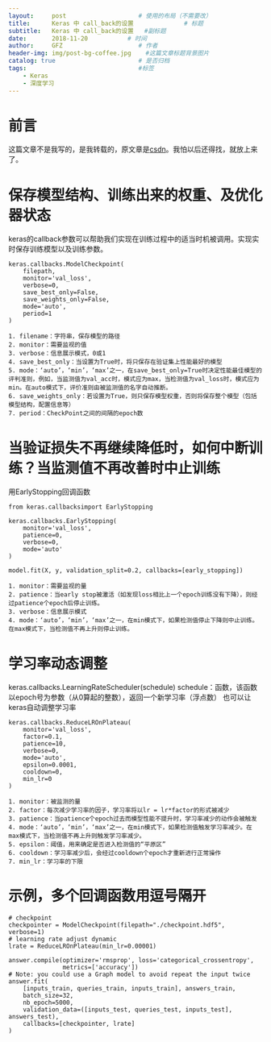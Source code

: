 ```yaml
---
layout:     post                    # 使用的布局（不需要改）
title:      Keras 中 call_back的设置              # 标题 
subtitle:   Keras 中 call_back的设置   #副标题
date:       2018-11-20           # 时间
author:     GFZ                     # 作者
header-img: img/post-bg-coffee.jpg    #这篇文章标题背景图片
catalog: true                       # 是否归档
tags:                               #标签
    - Keras
    - 深度学习
---
```

# 前言
这篇文章不是我写的，是我转载的，原文章是[csdn](https://blog.csdn.net/weiyongle1996/article/details/79342875)。我怕以后还得找，就放上来了。
# 保存模型结构、训练出来的权重、及优化器状态
keras的callback参数可以帮助我们实现在训练过程中的适当时机被调用。实现实时保存训练模型以及训练参数。  

```
keras.callbacks.ModelCheckpoint(    filepath,     monitor='val_loss',     verbose=0,     save_best_only=False,     save_weights_only=False,     mode='auto',     period=1)1. filename：字符串，保存模型的路径2. monitor：需要监视的值3. verbose：信息展示模式，0或14. save_best_only：当设置为True时，将只保存在验证集上性能最好的模型5. mode：‘auto’，‘min’，‘max’之一，在save_best_only=True时决定性能最佳模型的评判准则，例如，当监测值为val_acc时，模式应为max，当检测值为val_loss时，模式应为min。在auto模式下，评价准则由被监测值的名字自动推断。6. save_weights_only：若设置为True，则只保存模型权重，否则将保存整个模型（包括模型结构，配置信息等）7. period：CheckPoint之间的间隔的epoch数
```  
# 当验证损失不再继续降低时，如何中断训练？当监测值不再改善时中止训练
用EarlyStopping回调函数    

```  
from keras.callbacksimport EarlyStopping keras.callbacks.EarlyStopping(    monitor='val_loss',     patience=0,     verbose=0,     mode='auto')model.fit(X, y, validation_split=0.2, callbacks=[early_stopping])1. monitor：需要监视的量2. patience：当early stop被激活（如发现loss相比上一个epoch训练没有下降），则经过patience个epoch后停止训练。3. verbose：信息展示模式4. mode：‘auto’，‘min’，‘max’之一，在min模式下，如果检测值停止下降则中止训练。在max模式下，当检测值不再上升则停止训练。
```
# 学习率动态调整
keras.callbacks.LearningRateScheduler(schedule) schedule：函数，该函数以epoch号为参数（从0算起的整数），返回一个新学习率（浮点数） 也可以让keras自动调整学习率    


```  
keras.callbacks.ReduceLROnPlateau(    monitor='val_loss',     factor=0.1,     patience=10,     verbose=0,     mode='auto',     epsilon=0.0001,     cooldown=0,     min_lr=0)1. monitor：被监测的量2. factor：每次减少学习率的因子，学习率将以lr = lr*factor的形式被减少3. patience：当patience个epoch过去而模型性能不提升时，学习率减少的动作会被触发4. mode：‘auto’，‘min’，‘max’之一，在min模式下，如果检测值触发学习率减少。在max模式下，当检测值不再上升则触发学习率减少。5. epsilon：阈值，用来确定是否进入检测值的“平原区”6. cooldown：学习率减少后，会经过cooldown个epoch才重新进行正常操作7. min_lr：学习率的下限  
```
# 示例，多个回调函数用逗号隔开
```
# checkpointcheckpointer = ModelCheckpoint(filepath="./checkpoint.hdf5", verbose=1)# learning rate adjust dynamiclrate = ReduceLROnPlateau(min_lr=0.00001)answer.compile(optimizer='rmsprop', loss='categorical_crossentropy',               metrics=['accuracy'])# Note: you could use a Graph model to avoid repeat the input twiceanswer.fit(    [inputs_train, queries_train, inputs_train], answers_train,    batch_size=32,    nb_epoch=5000,    validation_data=([inputs_test, queries_test, inputs_test], answers_test),    callbacks=[checkpointer, lrate])
```